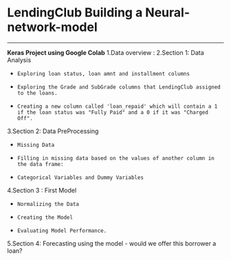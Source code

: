 # LendingClub Building a Neural-network-model
---

**Keras Project using Google Colab**
1.Data overview :
2.Section 1: Data Analysis
*     Exploring loan status, loan amnt and installment columns
*     Exploring the Grade and SubGrade columns that LendingClub assigned to the loans.
*     Creating a new column called 'loan_repaid' which will contain a 1 if the loan status was "Fully Paid" and a 0 if it was "Charged Off".
3.Section 2: Data PreProcessing
*     Missing Data
*     Filling in missing data based on the values of another column in the data frame:
*     Categorical Variables and Dummy Variables
4.Section 3 : First Model
*     Normalizing the Data
*     Creating the Model
*     Evaluating Model Performance.
5.Section 4: Forecasting using the model - would we offer this borrower a loan?
